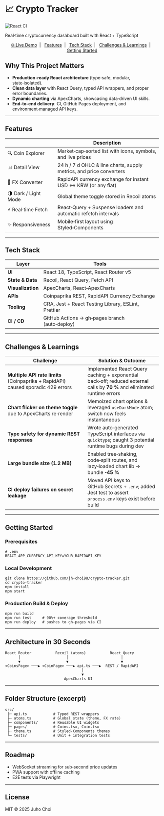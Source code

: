 <!-- --------------------------------------------------------------------- -->
<h1>📈 Crypto Tracker</h1>

<p>
  <img src="https://github.com/jh-choi98/crypto-tracker/actions/workflows/react.yml/badge.svg" alt="React CI" />
</p>

<p>
  Real‑time cryptocurrency dashboard built with React + TypeScript
</p>

<p align="center">
  <a href="https://jh-choi98.github.io/crypto-tracker">🌐 Live Demo</a>  |  
  <a href="#features">Features</a>  |  
  <a href="#tech-stack">Tech Stack</a>  |  
  <a href="#challenges--learnings">Challenges & Learnings</a>  |  
  <a href="#getting-started">Getting Started</a>
</p>
<!-- --------------------------------------------------------------------- -->

## Why This Project Matters

- **Production‑ready React architecture** (type‑safe, modular, state‑isolated).
- **Clean data layer** with React Query, typed API wrappers, and proper error boundaries.
- **Dynamic charting** via ApexCharts, showcasing data‑driven UI skills.
- **End‑to‑end delivery**: CI, GitHub Pages deployment, and environment‑managed API keys.

---

## Features

|                      | Description                                                         |
| -------------------- | ------------------------------------------------------------------- |
| 🔍 Coin Explorer     | Market‑cap‑sorted list with icons, symbols, and live prices         |
| 📊 Detail View       | 24 h / 7 d OHLC & line charts, supply metrics, and price converters |
| 💱 FX Converter      | RapidAPI currency exchange for instant USD ↔ KRW (or any fiat)      |
| 🌗 Dark / Light Mode | Global theme toggle stored in Recoil atoms                          |
| ⚡ Real‑time Fetch   | React‑Query + Suspense loaders and automatic refetch intervals      |
| ✨ Responsiveness    | Mobile‑first layout using Styled‑Components                         |

---

## Tech Stack

| Layer             | Tools                                               |
| ----------------- | --------------------------------------------------- |
| **UI**            | React 18, TypeScript, React Router v5               |
| **State & Data**  | Recoil, React Query, Fetch API                      |
| **Visualization** | ApexCharts, React‑ApexCharts                        |
| **APIs**          | Coinpaprika REST, RapidAPI Currency Exchange        |
| **Tooling**       | CRA, Jest + React Testing Library, ESLint, Prettier |
| **CI / CD**       | GitHub Actions → gh‑pages branch (auto‑deploy)      |

---

## Challenges & Learnings

| Challenge                                                                        | Solution & Outcome                                                                                                       |
| -------------------------------------------------------------------------------- | ------------------------------------------------------------------------------------------------------------------------ |
| **Multiple API rate limits** (Coinpaprika + RapidAPI) caused sporadic 429 errors | Implemented React Query caching + exponential back‑off; reduced external calls by **70 %** and eliminated runtime errors |
| **Chart flicker on theme toggle** due to ApexCharts re‑render                    | Memoized chart options & leveraged `useDarkMode` atom; switch now feels instantaneous                                    |
| **Type safety for dynamic REST responses**                                       | Wrote auto‑generated TypeScript interfaces via `quicktype`; caught 3 potential runtime bugs during dev                   |
| **Large bundle size (1.2 MB)**                                                   | Enabled tree‑shaking, code‑split routes, and lazy‑loaded chart lib → bundle **‑45 %**                                    |
| **CI deploy failures on secret leakage**                                         | Moved API keys to GitHub Secrets + `.env`; added Jest test to assert `process.env` keys exist before build               |

---

## Getting Started

### Prerequisites

    # .env
    REACT_APP_CURRENCY_API_KEY=YOUR_RAPIDAPI_KEY

### Local Development

    git clone https://github.com/jh-choi98/crypto-tracker.git
    cd crypto-tracker
    npm install
    npm start

### Production Build & Deploy

    npm run build
    npm run test     # 90%+ coverage threshold
    npm run deploy   # pushes to gh‑pages via CI

---

## Architecture in 30 Seconds

    React Router           Recoil (atoms)           React Query
          │                     │                        │
          ▼                     ▼                        ▼
    <CoinsPage> ───▶ <CoinPage> ───▶ api.ts ───▶  REST / RapidAPI
                                       │
                                       ▼
                               ApexCharts UI

---

## Folder Structure (excerpt)

    src/
     ├─ api.ts            # Typed REST wrappers
     ├─ atoms.ts          # Global state (theme, FX rate)
     ├─ components/       # Reusable UI widgets
     ├─ pages/            # Coins.tsx, Coin.tsx
     ├─ theme.ts          # Styled‑Components themes
     └─ tests/            # Unit + integration tests

---

## Roadmap

- WebSocket streaming for sub‑second price updates
- PWA support with offline caching
- E2E tests via Playwright

---

## License

MIT © 2025 Juho Choi
